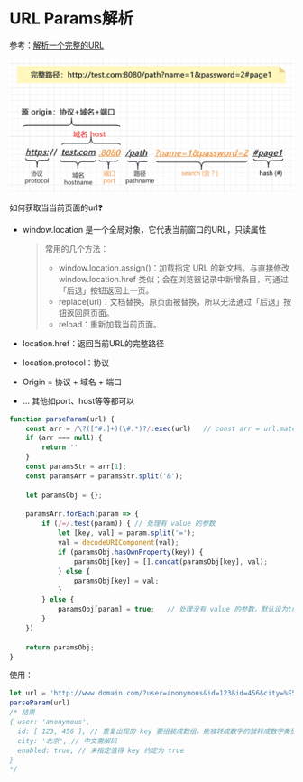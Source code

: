 # URL Params解析
参考：[解析一个完整的URL](./5.3__正则常见判断.md)

![URL路径参数解析](../Network/icon/url%20路径参数.png)

如何获取当当前页面的url❓
* window.location 是一个全局对象，它代表当前窗口的URL，只读属性
    > 常用的几个方法：
    > * window.location.assign()：加载指定 URL 的新文档。与直接修改 window.location.href 类似；会在浏览器记录中新增条目，可通过「后退」按钮返回上一页。
    > * replace(url)：文档替换。原页面被替换，所以无法通过「后退」按钮返回原页面。
    > * reload：重新加载当前页面。

* location.href：返回当前URL的完整路径
* location.protocol：协议
* Origin = 协议 + 域名 + 端口
* ... 其他如port、host等等都可以


```js
function parseParam(url) {
    const arr = /\?([^#.]+)(\#.*)?/.exec(url)   // const arr = url.match(/\?([^#.]+)(\#.*)?/)  //两者是等价的
    if (arr === null) {
        return ''
    }
    const paramsStr = arr[1];
    const paramsArr = paramsStr.split('&');

    let paramsObj = {};

    paramsArr.forEach(param => {
        if (/=/.test(param)) { // 处理有 value 的参数
            let [key, val] = param.split('=');
            val = decodeURIComponent(val);
            if (paramsObj.hasOwnProperty(key)) {
                paramsObj[key] = [].concat(paramsObj[key], val);
            } else {
                paramsObj[key] = val;
            }
        } else {
            paramsObj[param] = true;   // 处理没有 value 的参数，默认设为true
        }
    })

    return paramsObj;
}
```

使用：

```js
let url = 'http://www.domain.com/?user=anonymous&id=123&id=456&city=%E5%8C%97%E4%BA%AC&enabled';
parseParam(url)
/* 结果
{ user: 'anonymous',
  id: [ 123, 456 ], // 重复出现的 key 要组装成数组，能被转成数字的就转成数字类型
  city: '北京', // 中文需解码
  enabled: true, // 未指定值得 key 约定为 true
}
*/
```